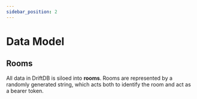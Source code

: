 ```yaml
---
sidebar_position: 2
---
```


# Data Model

## Rooms

All data in DriftDB is siloed into **rooms**. Rooms are represented by a randomly generated string, which acts both to identify the room and act as a bearer token.

